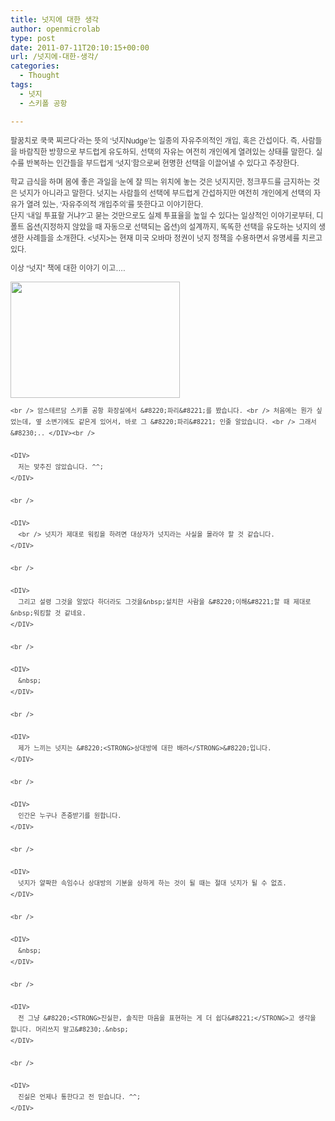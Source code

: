 ```yaml
---
title: 넛지에 대한 생각
author: openmicrolab
type: post
date: 2011-07-11T20:10:15+00:00
url: /넛지에-대한-생각/
categories:
  - Thought
tags:
  - 넛지
  - 스키폴 공항

---
```

<DIV>
  <SPAN style="WIDOWS: 2; TEXT-TRANSFORM: none; TEXT-INDENT: 0px; BORDER-COLLAPSE: separate; FONT: medium Gulim; WHITE-SPACE: normal; ORPHANS: 2; LETTER-SPACING: normal; COLOR: rgb(0,0,0); WORD-SPACING: 0px; -webkit-border-horizontal-spacing: 0px; -webkit-border-vertical-spacing: 0px; -webkit-text-decorations-in-effect: none; -webkit-text-size-adjust: auto; -webkit-text-stroke-width: 0px" class=Apple-style-span><SPAN style="TEXT-ALIGN: left; LINE-HEIGHT: 18px; FONT-FAMILY: 돋움, Dotum, AppleGothic, sans-serif; COLOR: rgb(62,62,62); FONT-SIZE: 12px" class=Apple-style-span>팔꿈치로 쿡쿡 찌르다&#8217;라는 뜻의 &#8216;넛지Nudge&#8217;는 일종의 자유주의적인 개입, 혹은 간섭이다. 즉, 사람들을 바람직한 방향으로 부드럽게 유도하되, 선택의 자유는 여전히 개인에게 열려있는 상태를 말한다. 실수를 반복하는 인간들을 부드럽게 &#8216;넛지&#8217;함으로써 현명한 선택을 이끌어낼 수 있다고 주장한다.</p> 
  
  <p>
    학교 급식을 하며 몸에 좋은 과일을 눈에 잘 띄는 위치에 놓는 것은 넛지지만, 정크푸드를 금지하는 것은 넛지가 아니라고 말한다. 넛지는 사람들의 선택에 부드럽게 간섭하지만 여전히 개인에게 선택의 자유가 열려 있는, &#8216;자유주의적 개입주의&#8217;를 뜻한다고 이야기한다.<br /> 단지 &#8216;내일 투표할 거냐?&#8217;고 묻는 것만으로도 실제 투표율을 높일 수 있다는 일상적인 이야기로부터, 디폴트 옵션(지정하지 않았을 때 자동으로 선택되는 옵션)의 설계까지, 똑똑한 선택을 유도하는 넛지의 생생한 사례들을 소개한다. <넛지>는 현재 미국 오바마 정권이 넛지 정책을 수용하면서 유명세를 치르고 있다.
  </p>
  
  <p>
    이상 &#8220;넛지&#8221; 책에 대한 이야기 이고&#8230;.<br /> </SPAN></SPAN>
  </p>
  
  <p>
    <P style="MARGIN: 0px">
      <img loading="lazy" src="/images/1/cfile25.uf.112662524E1B57902203F6.jpg" class="aligncenter" width="271" height="186" alt="" filename="images.jpg" filemime="image/jpeg" />
    </P>
    
    <br /> 암스테르담 스키폴 공항 화장실에서 &#8220;파리&#8221;를 봤습니다. <br /> 처음에는 뭔가 싶었는데, 옆 소변기에도 같은게 있어서, 바로 그 &#8220;파리&#8221; 인줄 알았습니다. <br /> 그래서&#8230;.. </DIV><br /> 
    
    <DIV>
      저는 맞추진 않았습니다. ^^;
    </DIV>
    
    <br /> 
    
    <DIV>
      <br /> 넛지가 제대로 워킹을 하려면 대상자가 넛지라는 사실을 몰라야 할 것 같습니다.
    </DIV>
    
    <br /> 
    
    <DIV>
      그리고 설령 그것을 알았다 하더라도 그것을&nbsp;설치한 사람을 &#8220;이해&#8221;할 때 제대로&nbsp;워킹할 것 같네요.
    </DIV>
    
    <br /> 
    
    <DIV>
      &nbsp;
    </DIV>
    
    <br /> 
    
    <DIV>
      제가 느끼는 넛지는 &#8220;<STRONG>상대방에 대한 배려</STRONG>&#8220;입니다.
    </DIV>
    
    <br /> 
    
    <DIV>
      인간은 누구나 존중받기를 원합니다.
    </DIV>
    
    <br /> 
    
    <DIV>
      넛지가 얄팍한 속임수나 상대방의 기분을 상하게 하는 것이 될 때는 절대 넛지가 될 수 없죠.
    </DIV>
    
    <br /> 
    
    <DIV>
      &nbsp;
    </DIV>
    
    <br /> 
    
    <DIV>
      전 그냥 &#8220;<STRONG>진실한, 솔직한 마음을 표현하는 게 더 쉽다&#8221;</STRONG>고 생각을 합니다. 머리쓰지 말고&#8230;.&nbsp;
    </DIV>
    
    <br /> 
    
    <DIV>
      진실은 언제나 통한다고 전 믿습니다. ^^;
    </DIV>
  </p>